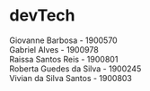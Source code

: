 # devTech
Giovanne Barbosa - 1900570  
Gabriel Alves - 1900978  
Raissa Santos Reis - 1900801  
Roberta Guedes da Silva - 1900245  
Vivian da Silva Santos - 1900803  
